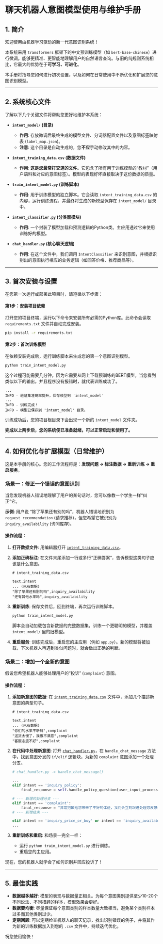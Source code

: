 # 聊天机器人意图模型使用与维护手册

## 1. 简介

欢迎使用由机器学习驱动的新一代意图识别系统！

本系统采用 `transformers` 框架下的中文预训练模型（如 `bert-base-chinese`）进行微调，能够更精准、更智能地理解用户的自然语言查询。与旧的纯规则系统相比，它最大的优势在于**可学习、可进化**。

本手册将指导您如何进行初次设置，以及如何在日常使用中不断优化和扩展您的意图识别模型。

---

## 2. 系统核心文件

了解以下几个关键文件将帮助您更好地维护本系统：

-   **`intent_model/` (目录)**
    -   **作用**: 存放微调后最终生成的模型文件、分词器配置文件以及意图标签映射表 (`label_map.json`)。
    -   **注意**: 这个目录是自动生成的，您**不应**手动修改其中的内容。

-   **`intent_training_data.csv` (数据文件)**
    -   **作用**: **这是您最常打交道的文件**。它包含了所有用于训练模型的“教材”（用户语料和对应的意图标签）。模型的表现好坏直接取决于这份数据的质量。

-   **`train_intent_model.py` (训练脚本)**
    -   **作用**: 用于训练模型的独立脚本。它会读取 `intent_training_data.csv` 的内容，运行训练流程，并最终将生成的新模型保存在 `intent_model/` 目录中。

-   **`intent_classifier.py` (分类器模块)**
    -   **作用**: 一个封装了模型加载和预测逻辑的Python类。主应用通过它来使用训练好的模型。

-   **`chat_handler.py` (核心聊天逻辑)**
    -   **作用**: 在这个文件中，我们调用 `IntentClassifier` 来识别意图，并根据识别出的意图执行相应的业务逻辑（如回答价格、推荐商品等）。

---

## 3. 首次安装与设置

在您第一次运行或部署此项目时，请遵循以下步骤：

#### 第1步：安装项目依赖

打开您的项目终端，运行以下命令来安装所有必需的Python库。此命令会读取 `requirements.txt` 文件并自动完成安装。

```bash
pip install -r requirements.txt
```

#### 第2步：首次训练模型

在依赖安装完成后，运行训练脚本来生成您的第一个意图识别模型。

```bash
python train_intent_model.py
```

这个过程可能需要几分钟，因为它需要从网上下载预训练的BERT模型。当您看到类似以下的输出，并且程序没有报错时，就代表训练成功了。

```
...
INFO - 验证集准确率提升，保存模型到 'intent_model'
...
INFO - 训练完成！
INFO - 模型已保存到 'intent_model' 目录。
```

训练成功后，您的项目根目录下会出现一个新的 `intent_model` 文件夹。

**完成以上两步后，您的系统便已准备就绪，可以正常启动和使用了。**

---

## 4. 如何优化与扩展模型（日常维护）

这是本手册的核心。您的工作流程将是：**发现问题 -> 标注数据 -> 重新训练 -> 重启服务**。

### 场景一：修正一个错误的意图识别

当您发现机器人错误地理解了用户的某句话时，您可以像教一个学生一样“纠正”它。

**示例**: 用户说 “除了苹果还有别的吗”，机器人错误地识别为 `request_recommendation` (请求推荐)，但您希望它被识别为 `inquiry_availability` (询问库存)。

#### 操作流程：

1.  **打开数据文件**:
    用编辑器打开 [`intent_training_data.csv`](intent_training_data.csv)。

2.  **添加正确标注**:
    在文件末尾添加一行或多行“正确答案”，告诉模型这类句子应该是什么意图。

    ```csv
    # intent_training_data.csv

    text,intent
    ... (已有数据)
    "除了苹果还有别的吗",inquiry_availability
    "还有其他水果吗",inquiry_availability
    ```

3.  **重新训练**:
    保存文件后，回到终端，再次运行训练脚本。

    ```bash
    python train_intent_model.py
    ```
    脚本会自动加载包含新数据的完整数据集，训练一个更聪明的模型，并覆盖 `intent_model/` 里的旧模型。

4.  **重启服务**:
    训练完成后，重启您的主应用（例如 `app.py`）。新的模型将被加载，下次机器人再遇到类似问题时，就会做出正确的判断。

### 场景二：增加一个全新的意图

假设您希望机器人能够处理用户的“投诉” (`complaint`) 意图。

#### 操作流程：

1.  **添加新意图的数据**:
    在 [`intent_training_data.csv`](intent_training_data.csv) 文件中，添加几个描述新意图的典型句子。

    ```csv
    # intent_training_data.csv

    text,intent
    ... (已有数据)
    "你们的水果不新鲜",complaint
    "送货太慢了，我很不满意",complaint
    "客服态度不好",complaint
    ```

2.  **在代码中处理新意图**:
    打开 [`chat_handler.py`](chat_handler.py)，在 `handle_chat_message` 方法中，找到意图分发的 `if/elif` 逻辑块，为新的 `complaint` 意图添加一个处理分支。

    ```python
    # chat_handler.py -> handle_chat_message()

    ...
    elif intent == 'inquiry_policy':
        final_response = self.handle_policy_question(user_input_processed)

    # --- 新增的处理分支 ---
    elif intent == 'complaint':
        final_response = "非常抱歉给您带来了不好的体验，我们会立刻跟进处理您反馈的问题。"
    # --- 新增结束 ---

    elif intent == 'inquiry_price_or_buy' or intent == 'inquiry_availability':
    ...
    ```

3.  **重新训练和重启**:
    和场景一完全一样：
    -   运行 `python train_intent_model.py` 进行训练。
    -   重启您的主应用。

现在，您的机器人就学会了如何识别并回应投诉了！

---

## 5. 最佳实践

-   **数据越多越好**: 模型的表现与数据量正相关。为每个意图类别提供至少10-20个不同说法、不同措辞的样本，模型效果会更好。
-   **数据要均衡**: 尽量保证每个意图类别的样本数量大致相当，避免某个类别样本过多而其他类别过少。
-   **定期回顾**: 可以定期检查机器人的聊天记录，找出识别错误的例子，并将其作为新的训练数据加入到您的 `.csv` 文件中，持续迭代优化。

祝您使用愉快！